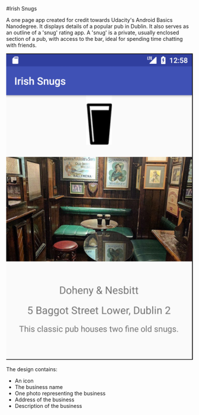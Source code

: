 #Irish Snugs

A one page app created for credit towards Udacity's Android Basics Nanodegree. It displays details of 
a popular pub in Dublin. It also serves as an outline of a 'snug' rating app. A 'snug' is a private, 
usually enclosed section of a pub, with access to the bar, ideal for spending time chatting with friends.

![Screenshot of app](/app/src/main/res/drawable/screenshot.png?raw=true)

The design contains:

- An icon
- The business name
- One photo representing the business
- Address of the business
- Description of the business


